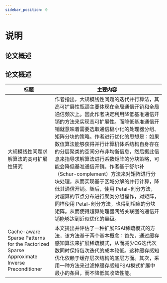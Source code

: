 ```yaml
---
sidebar_position: 0
---
```


# 说明

## 论文概述

## 论文概述


| 标题 | 主要内容 |
|-|-|
| 大规模线性问题求解算法的高可扩展性研究 | 作者指出，大规模线性问题的迭代并行算法，其高可扩展性瓶颈主要体现在全局通信开销和全局通信频次上。因此作者决定利用降低基准通信开销的方法来实现高可扩展性。而降低基准通信开销就意味着需要选取通信极小化的处理器分组、矩阵分块的策略。作者进行优化的思想是：如果数值算法能够获得并行计算机体系结构自身存在的分层聚类的空间分布非均衡信息，然后据此信息来指导求解算法进行系数矩阵的分块策略，可能会降低基准通信开销。作者基于舒尔补（Schur-complement）方法来对矩阵进行分块处理，从而实现基于区域分解的并行计算，降低其通信开销。随后，使用 Petal-剖分方法，对超算的节点分布进行聚类分组操作，对矩阵，同样使用 Petal-剖分方法，也得到相应的分块矩阵。从而使得超算处理器网络关联图的通信开销能够达到近似优化的量级。 |
| Cache-aware Sparse Patterns for the Factorized Sparse Approximate Inverse Preconditioner | 本文提出并评估了一种扩展FSAI稀疏模式的方法，该方法基于两个基本概念：首先，通过缓存感知算法来扩展稀疏模式，从而减少CG迭代次数同时保持每次迭代的成本较低。这种缓存感知优化依赖于缓存层次结构的底层方面。其次，采用一种方法来过滤掉缓存感知FSAI模式扩展中最小的条目，而不降低其收敛性能。 |